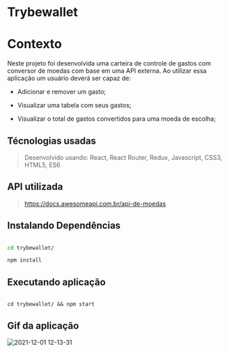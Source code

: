 # Trybewallet

  

# Contexto

Neste projeto foi desenvolvida uma carteira de controle de gastos com conversor de moedas com base em uma API externa. Ao utilizar essa aplicação um usuário deverá ser capaz de:

* Adicionar e remover um gasto;

* Visualizar uma tabela com seus gastos;

* Visualizar o total de gastos convertidos para uma moeda de escolha;

  

## Técnologias usadas


> Desenvolvido usando: React, React Router, Redux, Javascript, CSS3, HTML5, ES6


## API utilizada
> https://docs.awesomeapi.com.br/api-de-moedas
  
 
## Instalando Dependências

  

```bash

cd trybewallet/

npm install

```

## Executando aplicação

```

cd trybewallet/ && npm start

```

## Gif da aplicação

![2021-12-01 12-13-31](https://user-images.githubusercontent.com/79478208/144265030-76c2c9a8-9ad5-40b7-8054-631bea2af632.gif)

